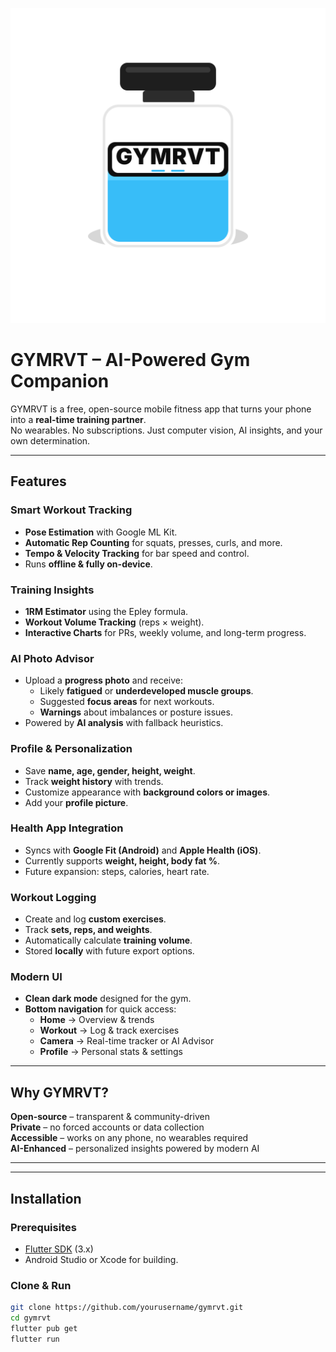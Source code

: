 ![GYMRVT Banner](assets/tflite_model/images/adaptive_fg_gymrvt_blue.svg)
#  GYMRVT – AI-Powered Gym Companion

GYMRVT is a free, open-source mobile fitness app that turns your phone into a **real-time training partner**.  
No wearables. No subscriptions. Just computer vision, AI insights, and your own determination.  

---

##  Features

###  Smart Workout Tracking
- **Pose Estimation** with Google ML Kit.
- **Automatic Rep Counting** for squats, presses, curls, and more.
- **Tempo & Velocity Tracking** for bar speed and control.
- Runs **offline & fully on-device**.

###  Training Insights
- **1RM Estimator** using the Epley formula.
- **Workout Volume Tracking** (reps × weight).
- **Interactive Charts** for PRs, weekly volume, and long-term progress.

###  AI Photo Advisor
- Upload a **progress photo** and receive:
  - Likely **fatigued** or **underdeveloped muscle groups**.
  - Suggested **focus areas** for next workouts.
  - **Warnings** about imbalances or posture issues.
- Powered by **AI analysis** with fallback heuristics.

###  Profile & Personalization
- Save **name, age, gender, height, weight**.
- Track **weight history** with trends.
- Customize appearance with **background colors or images**.
- Add your **profile picture**.

###  Health App Integration
- Syncs with **Google Fit (Android)** and **Apple Health (iOS)**.
- Currently supports **weight, height, body fat %**.
- Future expansion: steps, calories, heart rate.

###  Workout Logging
- Create and log **custom exercises**.
- Track **sets, reps, and weights**.
- Automatically calculate **training volume**.
- Stored **locally** with future export options.

###  Modern UI
- **Clean dark mode** designed for the gym.
- **Bottom navigation** for quick access:
  - **Home** → Overview & trends
  - **Workout** → Log & track exercises
  - **Camera** → Real-time tracker or AI Advisor
  - **Profile** → Personal stats & settings

---

##  Why GYMRVT?

 **Open-source** – transparent & community-driven  
 **Private** – no forced accounts or data collection  
 **Accessible** – works on any phone, no wearables required  
 **AI-Enhanced** – personalized insights powered by modern AI  

---


---

##  Installation

### Prerequisites
- [Flutter SDK](https://flutter.dev/docs/get-started/install) (3.x)
- Android Studio or Xcode for building.

### Clone & Run
```bash
git clone https://github.com/yourusername/gymrvt.git
cd gymrvt
flutter pub get
flutter run